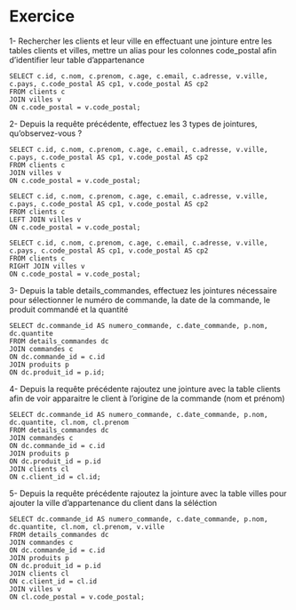 # Exercice

1- Rechercher les clients et leur ville en effectuant une jointure entre les tables clients et villes,
mettre un alias pour les colonnes code_postal afin d’identifier leur table d’appartenance

```mysql
SELECT c.id, c.nom, c.prenom, c.age, c.email, c.adresse, v.ville, c.pays, c.code_postal AS cp1, v.code_postal AS cp2
FROM clients c
JOIN villes v
ON c.code_postal = v.code_postal;
```

2- Depuis la requête précédente, effectuez les 3 types de jointures, qu’observez-vous ?

```mysql
SELECT c.id, c.nom, c.prenom, c.age, c.email, c.adresse, v.ville, c.pays, c.code_postal AS cp1, v.code_postal AS cp2
FROM clients c
JOIN villes v
ON c.code_postal = v.code_postal;

SELECT c.id, c.nom, c.prenom, c.age, c.email, c.adresse, v.ville, c.pays, c.code_postal AS cp1, v.code_postal AS cp2
FROM clients c
LEFT JOIN villes v
ON c.code_postal = v.code_postal;

SELECT c.id, c.nom, c.prenom, c.age, c.email, c.adresse, v.ville, c.pays, c.code_postal AS cp1, v.code_postal AS cp2
FROM clients c
RIGHT JOIN villes v
ON c.code_postal = v.code_postal;
```

3- Depuis la table details_commandes, effectuez les jointures nécessaire pour sélectionner le
numéro de commande, la date de la commande, le produit commandé et la quantité

```mysql
SELECT dc.commande_id AS numero_commande, c.date_commande, p.nom, dc.quantite
FROM details_commandes dc
JOIN commandes c
ON dc.commande_id = c.id
JOIN produits p
ON dc.produit_id = p.id;
```

4- Depuis la requête précédente rajoutez une jointure avec la table clients afin de voir apparaitre le
client à l’origine de la commande (nom et prénom)

```mysql
SELECT dc.commande_id AS numero_commande, c.date_commande, p.nom, dc.quantite, cl.nom, cl.prenom
FROM details_commandes dc
JOIN commandes c
ON dc.commande_id = c.id
JOIN produits p
ON dc.produit_id = p.id
JOIN clients cl
ON c.client_id = cl.id;
```

5- Depuis la requête précédente rajoutez la jointure avec la table villes pour ajouter la ville
d’appartenance du client dans la séléction

```mysql
SELECT dc.commande_id AS numero_commande, c.date_commande, p.nom, dc.quantite, cl.nom, cl.prenom, v.ville
FROM details_commandes dc
JOIN commandes c
ON dc.commande_id = c.id
JOIN produits p
ON dc.produit_id = p.id
JOIN clients cl
ON c.client_id = cl.id
JOIN villes v
ON cl.code_postal = v.code_postal;
```
